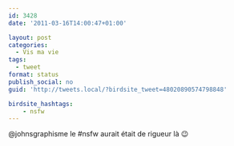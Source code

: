 ```yaml
---
id: 3428
date: '2011-03-16T14:00:47+01:00'

layout: post
categories:
  - Vis ma vie
tags:
  - tweet
format: status
publish_social: no
guid: 'http://tweets.local/?birdsite_tweet=48020890574798848'

birdsite_hashtags:
    - nsfw
---
```


@johnsgraphisme le #nsfw aurait était de rigueur là 😉
